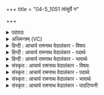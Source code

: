 +++
title = "04-5_1051 त्वंसूर्ये न"

+++
<details><summary>पदपाठः</summary>

त्वम्। सू꣡र्ये꣢꣯। नः꣣। आ꣢। भ꣣ज। त꣡व꣢꣯। क्र꣡त्वा꣢꣯। त꣡व꣢꣯। ऊ꣣ति꣡भिः꣢। अ꣡थ꣢꣯। नः꣣। व꣡स्य꣢꣯सः। कृ꣣धि। १०५१।
</details>

<details><summary>अधिमन्त्रम् (VC)</summary>

- पवमानः सोमः
- हिरण्यस्तूप आङ्गिरसः
- गायत्री
- षड्जः
</details>

<details><summary>हिन्दी : आचार्य रामनाथ वेदालंकार - विषयः</summary>

अगले मन्त्र में परमात्मा और राजा से प्रार्थना की गयी है।
</details>

<details><summary>हिन्दी : आचार्य रामनाथ वेदालंकार - पदार्थः</summary>

पदार्थान्वय -  हे सोम अर्थात् जगत्स्रष्टा परमात्मन् वा राष्ट्र के स्रष्टा राजन् !(त्वम्)आप (तव क्रत्वा) अपने कर्म वा प्रकृष्ट ज्ञान से, (तव ऊतिभिः) और अपनी रक्षाओं से (सूर्ये) सूर्यलोक के समान प्रकाशमय एवं सब उन्नतियों से युक्त राष्ट्र में (नः) हमें (आ भज) भागी बनाओ। (अथ) और उसके अनन्तर (नः) हमें (वस्यसः) अतिशय ऐश्वर्यवान् (कृधि) करो ॥५॥
</details>

<details><summary>हिन्दी : आचार्य रामनाथ वेदालंकार - भावार्थः</summary>

भावार्थ -  यदि परमात्मा की कृपा,राजा का उद्योग,और प्रजाजनों का पुरुषार्थ हो,तो राष्ट्र में सूर्य के समान उन्नति का प्रकाश सर्वत्र फैल जाए ॥५॥
</details>

<details><summary>संस्कृत : आचार्य रामनाथ वेदालंकार - विषयः</summary>

अथ परमात्मानं राजानं च प्रार्थयते।
</details>

<details><summary>संस्कृत : आचार्य रामनाथ वेदालंकार - पदार्थः</summary>

पदार्थान्वय -  हे सोम जगत्स्रष्टः परमात्मन् राष्ट्रस्रष्टः राजन् वा !(त्वम् तव क्रत्वा) त्वदीयेन कर्मणा प्रज्ञानेन वा, (तव ऊतिभिः) त्वदीयाभिः रक्षाभिश्च (सूर्ये) सूर्यलोके इव प्रकाशमये सर्वोन्नतियुक्ते राष्ट्रे (नः) अस्मान् (आ भज) भागिनः कुरु। (अथ) तदनन्तरं च (नः) अस्मान् (वस्यसः) अतिशयेन वसुमतः (कृधि) कुरु ॥५॥
</details>

<details><summary>संस्कृत : आचार्य रामनाथ वेदालंकार - भावार्थः</summary>

भावार्थ -  यदि परमात्मनः कृपा नृपतेरुद्योगः प्रजाजनानां पुरुषार्थश्च स्यात् तर्हि राष्ट्रे सूर्यसम उन्नतिप्रकाशः सर्वत्र प्रसरेत् ॥५॥
</details>

<details><summary>संस्कृत : आचार्य रामनाथ वेदालंकार - पादटिप्पनी</summary>

टिप्पनी -   १. ऋ० ९।४।५।
</details>